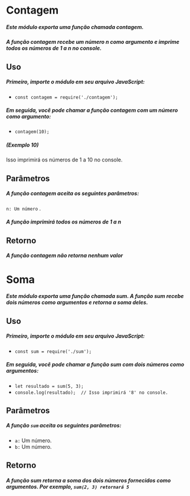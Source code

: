 # Contagem
##### Este módulo exporta uma função chamada contagem. 
##### A função contagem recebe um número n como argumento e imprime todos os números de 1 a n no console.


## Uso
##### Primeiro, importe o módulo em seu arquivo JavaScript:
- ```const contagem = require('./contagem');```
##### Em seguida, você pode chamar a função contagem com um número como argumento:
- ```contagem(10);```
##### (Exemplo 10)
Isso imprimirá os números de 1 a 10 no console.
## Parâmetros
##### A função contagem aceita os seguintes parâmetros:
 ```n: Um número``` . 
##### A função imprimirá todos os números de 1 a n
## Retorno 
##### A função contagem não retorna nenhum valor
# Soma
##### Este módulo exporta uma função chamada sum. A função sum recebe dois números como argumentos e retorna a soma deles.
## Uso
##### Primeiro, importe o módulo em seu arquivo JavaScript:
- ```const sum = require('./sum');```
##### Em seguida, você pode chamar a função sum com dois números como argumentos:
- ```let resultado = sum(5, 3);```
- ```console.log(resultado);  // Isso imprimirá '8' no console.```
## Parâmetros
##### A função ```sum``` aceita os seguintes parâmetros:

- ```a:``` Um número.
- ```b:``` Um número.
## Retorno
##### A função sum retorna a soma dos dois números fornecidos como argumentos. Por exemplo, ```sum(2, 3) retornará 5```
#
#
#
#
